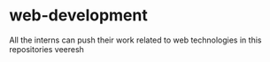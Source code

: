 # web-development
All the interns can push their work related to web technologies in this repositories
veeresh